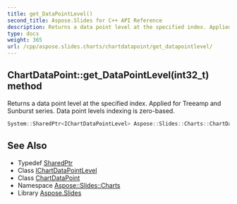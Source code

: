 ```yaml
---
title: get_DataPointLevel()
second_title: Aspose.Slides for C++ API Reference
description: Returns a data point level at the specified index. Applied for Treeamp and Sunburst series. Data point levels indexing is zero-based.
type: docs
weight: 365
url: /cpp/aspose.slides.charts/chartdatapoint/get_datapointlevel/
---
```

## ChartDataPoint::get_DataPointLevel(int32_t) method


Returns a data point level at the specified index. Applied for Treeamp and Sunburst series. Data point levels indexing is zero-based.

```cpp
System::SharedPtr<IChartDataPointLevel> Aspose::Slides::Charts::ChartDataPoint::get_DataPointLevel(int32_t level) override
```

## See Also

* Typedef [SharedPtr](../../system/sharedptr/)
* Class [IChartDataPointLevel](../ichartdatapointlevel/)
* Class [ChartDataPoint](./)
* Namespace [Aspose::Slides::Charts](../)
* Library [Aspose.Slides](../../)